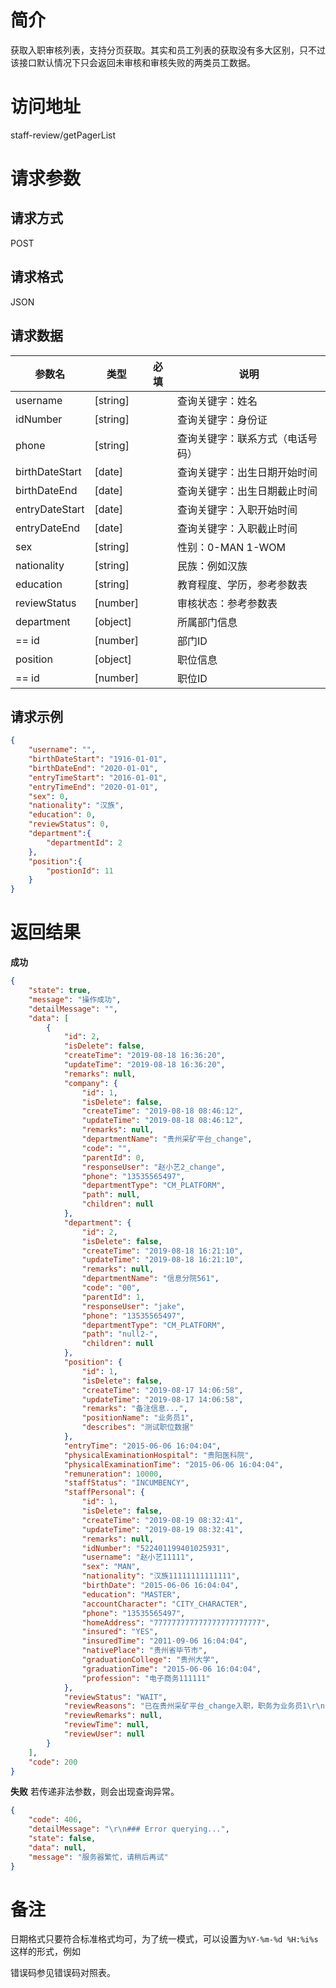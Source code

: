 # 简介
获取入职审核列表，支持分页获取。其实和员工列表的获取没有多大区别，只不过该接口默认情况下只会返回未审核和审核失败的两类员工数据。

# 访问地址
staff-review/getPagerList

# 请求参数

## 请求方式
POST

## 请求格式
JSON

## 请求数据
|参数名|类型|必填|说明|
|-|-|-|-|
|username|[string]||查询关键字：姓名|
|idNumber|[string]||查询关键字：身份证|
|phone|[string]||查询关键字：联系方式（电话号码）|
|birthDateStart|[date]||查询关键字：出生日期开始时间|
|birthDateEnd|[date]||查询关键字：出生日期截止时间|
|entryDateStart|[date]||查询关键字：入职开始时间|
|entryDateEnd|[date]||查询关键字：入职截止时间|
|sex|[string]||性别：0-MAN 1-WOM|
|nationality|[string]||民族：例如汉族|
|education|[string]||教育程度、学历，参考参数表|
|reviewStatus|[number]||审核状态：参考参数表|
|department|[object]||所属部门信息|
|== id|[number]||部门ID|
|position|[object]||职位信息|
|== id|[number]||职位ID|


## 请求示例
```json
{
	"username": "",
	"birthDateStart": "1916-01-01",
	"birthDateEnd": "2020-01-01",
	"entryTimeStart": "2016-01-01",
	"entryTimeEnd": "2020-01-01",
	"sex": 0,
	"nationality": "汉族",
	"education": 0,
	"reviewStatus": 0,
    "department":{
        "departmentId": 2
    },
    "position":{
        "postionId": 11
    }
}
```

# 返回结果
**成功**
```json
{
    "state": true,
    "message": "操作成功",
    "detailMessage": "",
    "data": [
        {
            "id": 2,
            "isDelete": false,
            "createTime": "2019-08-18 16:36:20",
            "updateTime": "2019-08-18 16:36:20",
            "remarks": null,
            "company": {
                "id": 1,
                "isDelete": false,
                "createTime": "2019-08-18 08:46:12",
                "updateTime": "2019-08-18 08:46:12",
                "remarks": null,
                "departmentName": "贵州采矿平台_change",
                "code": "",
                "parentId": 0,
                "responseUser": "赵小艺2_change",
                "phone": "13535565497",
                "departmentType": "CM_PLATFORM",
                "path": null,
                "children": null
            },
            "department": {
                "id": 2,
                "isDelete": false,
                "createTime": "2019-08-18 16:21:10",
                "updateTime": "2019-08-18 16:21:10",
                "remarks": null,
                "departmentName": "信息分院561",
                "code": "00",
                "parentId": 1,
                "responseUser": "jake",
                "phone": "13535565497",
                "departmentType": "CM_PLATFORM",
                "path": "null2-",
                "children": null
            },
            "position": {
                "id": 1,
                "isDelete": false,
                "createTime": "2019-08-17 14:06:58",
                "updateTime": "2019-08-17 14:06:58",
                "remarks": "备注信息...",
                "positionName": "业务员1",
                "describes": "测试职位数据"
            },
            "entryTime": "2015-06-06 16:04:04",
            "physicalExaminationHospital": "贵阳医科院",
            "physicalExaminationTime": "2015-06-06 16:04:04",
            "remuneration": 10000,
            "staffStatus": "INCUMBENCY",
            "staffPersonal": {
                "id": 1,
                "isDelete": false,
                "createTime": "2019-08-19 08:32:41",
                "updateTime": "2019-08-19 08:32:41",
                "remarks": null,
                "idNumber": "522401199401025931",
                "username": "赵小艺11111",
                "sex": "MAN",
                "nationality": "汉族11111111111111",
                "birthDate": "2015-06-06 16:04:04",
                "education": "MASTER",
                "accountCharacter": "CITY_CHARACTER",
                "phone": "13535565497",
                "homeAddress": "777777777777777777777777",
                "insured": "YES",
                "insuredTime": "2011-09-06 16:04:04",
                "nativePlace": "贵州省毕节市",
                "graduationCollege": "贵州大学",
                "graduationTime": "2015-06-06 16:04:04",
                "profession": "电子商务111111"
            },
            "reviewStatus": "WAIT",
            "reviewReasons": "已在贵州采矿平台_change入职，职务为业务员1\r\n",
            "reviewRemarks": null,
            "reviewTime": null,
            "reviewUser": null
        }
    ],
    "code": 200
}
```

**失败**
若传递非法参数，则会出现查询异常。
```json
{
    "code": 406,
    "detailMessage": "\r\n### Error querying...",
    "state": false,
    "data": null,
    "message": "服务器繁忙，请稍后再试"
}
```

# 备注
日期格式只要符合标准格式均可，为了统一模式，可以设置为`%Y-%m-%d %H:%i%s` 这样的形式，例如

错误码参见错误码对照表。